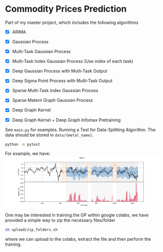 # Commodity Prices Prediction
Part of my master project, which includes the following algorithms 

- [x] ARIMA
- [x] Gaussian Process
- [x] Multi-Task Gaussian Process
- [x] Multi-Task Index Gaussian Process (Use index of each task)
- [x] Deep Gaussian Process with Multi-Task Output
- [x] Deep Sigma Point Process with Multi-Task Output
- [x] Sparse Multi-Task Index Gaussian Process
- [x] Sparse Matern Graph Gaussian Process
- [x] Deep Graph Kernel 
- [x] Deep Graph Kernel + Deep Graph Infomax Pretraining


See `main.py` for examples. Running a Test for Data-Splitting Algorithm. The data should be stored in `data/{metal_name}`.

```sh
python -m pytest
```

For example, we have:
![alt text](img/walk_forward.png)

One may be interested in training the GP within google colabs, we have provided a simple way to zip the necessary files/folder

```sh
sh upload/zip_folders.sh
```
where we can upload to the colabs, extract the file and then perform the training.